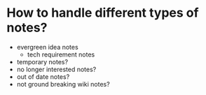 # How to handle different types of notes?

- evergreen idea notes
    - tech requirement notes
- temporary notes?
- no longer interested notes?
- out of date notes?
- not ground breaking wiki notes?
